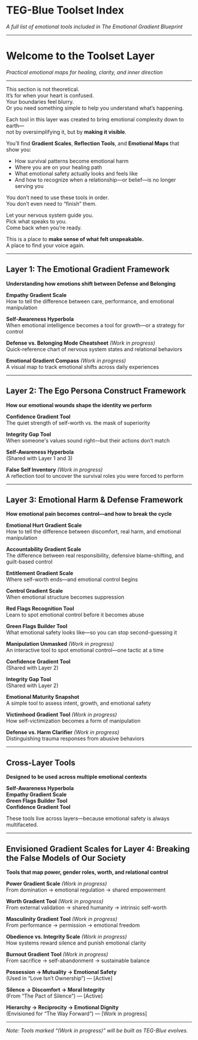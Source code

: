 #  TEG-Blue Toolset Index  
*A full list of emotional tools included in The Emotional Gradient Blueprint*

---
#  Welcome to the Toolset Layer  
*Practical emotional maps for healing, clarity, and inner direction*

---

This section is not theoretical.  
It’s for when your heart is confused.  
Your boundaries feel blurry.  
Or you need something simple to help you understand what’s happening.

Each tool in this layer was created to bring emotional complexity down to earth—  
not by oversimplifying it, but by **making it visible**.

You’ll find **Gradient Scales**, **Reflection Tools**, and **Emotional Maps** that show you:

- How survival patterns become emotional harm  
- Where you are on your healing path  
- What emotional safety actually looks and feels like  
- And how to recognize when a relationship—or belief—is no longer serving you

You don’t need to use these tools in order.  
You don’t even need to “finish” them.

Let your nervous system guide you.  
Pick what speaks to you.  
Come back when you’re ready.

This is a place to **make sense of what felt unspeakable.**  
A place to find your voice again.

---

##  Layer 1: The Emotional Gradient Framework  
**Understanding how emotions shift between Defense and Belonging**

**Empathy Gradient Scale**  
How to tell the difference between care, performance, and emotional manipulation

**Self-Awareness Hyperbola**  
When emotional intelligence becomes a tool for growth—or a strategy for control

**Defense vs. Belonging Mode Cheatsheet** *(Work in progress)*  
Quick-reference chart of nervous system states and relational behaviors

**Emotional Gradient Compass** *(Work in progress)*  
A visual map to track emotional shifts across daily experiences

---

## Layer 2: The Ego Persona Construct Framework  
**How our emotional wounds shape the identity we perform**

**Confidence Gradient Tool**  
The quiet strength of self-worth vs. the mask of superiority

**Integrity Gap Tool**  
When someone's values sound right—but their actions don’t match

**Self-Awareness Hyperbola**  
(Shared with Layer 1 and 3)

**False Self Inventory** *(Work in progress)*  
A reflection tool to uncover the survival roles you were forced to perform

---

##  Layer 3: Emotional Harm & Defense Framework  
**How emotional pain becomes control—and how to break the cycle**

**Emotional Hurt Gradient Scale**  
How to tell the difference between discomfort, real harm, and emotional manipulation

**Accountability Gradient Scale**  
The difference between real responsibility, defensive blame-shifting, and guilt-based control

**Entitlement Gradient Scale**  
Where self-worth ends—and emotional control begins

**Control Gradient Scale**  
When emotional structure becomes suppression

**Red Flags Recognition Tool**  
Learn to spot emotional control before it becomes abuse

**Green Flags Builder Tool**  
What emotional safety looks like—so you can stop second-guessing it

**Manipulation Unmasked** *(Work in progress)*  
An interactive tool to spot emotional control—one tactic at a time

**Confidence Gradient Tool**  
(Shared with Layer 2)

**Integrity Gap Tool**  
(Shared with Layer 2)

**Emotional Maturity Snapshot**  
A simple tool to assess intent, growth, and emotional safety

**Victimhood Gradient Tool** *(Work in progress)*  
How self-victimization becomes a form of manipulation

**Defense vs. Harm Clarifier** *(Work in progress)*  
Distinguishing trauma responses from abusive behaviors

---

##  Cross-Layer Tools  
**Designed to be used across multiple emotional contexts**

**Self-Awareness Hyperbola**  
**Empathy Gradient Scale**  
**Green Flags Builder Tool**  
**Confidence Gradient Tool**

These tools live across layers—because emotional safety is always multifaceted.

---

## Envisioned Gradient Scales for Layer 4: Breaking the False Models of Our Society  
**Tools that map power, gender roles, worth, and relational control**

**Power Gradient Scale** *(Work in progress)*  
From domination → emotional regulation → shared empowerment

**Worth Gradient Tool** *(Work in progress)*  
From external validation → shared humanity → intrinsic self-worth

**Masculinity Gradient Tool** *(Work in progress)*  
From performance → permission → emotional freedom

**Obedience vs. Integrity Scale** *(Work in progress)*  
How systems reward silence and punish emotional clarity

**Burnout Gradient Tool** *(Work in progress)*  
From sacrifice → self-abandonment → sustainable balance

**Possession → Mutuality → Emotional Safety**  
(Used in “Love Isn’t Ownership”) — [Active]

**Silence → Discomfort → Moral Integrity**  
(From “The Pact of Silence”) — [Active]

**Hierarchy → Reciprocity → Emotional Dignity**  
(Envisioned for “The Way Forward”) — [Work in progress]

---

*Note: Tools marked “(Work in progress)” will be built as TEG-Blue evolves.*